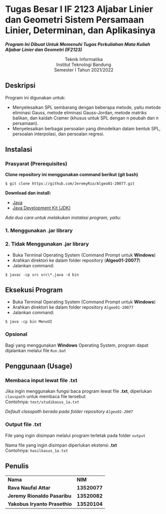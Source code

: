 # Tugas Besar I IF 2123 Aljabar Linier dan Geometri Sistem Persamaan Linier, Determinan, dan Aplikasinya 
**_Program Ini Dibuat Untuk Memenuhi Tugas Perkuliahan Mata Kuliah Aljabar Linier dan Geometri (IF2123)_**
<p align="center">
Teknik Informatika<br/>
Institut Teknologi Bandung<br/>
Semester I Tahun 2021/2022<br/>
</p>


## Deskripsi
Program ini digunakan untuk:
- Menyelesaikan SPL sembarang dengan beberapa metode, yaitu metode eliminasi Gauss, metode eliminasi Gauss-Jordan, 
metode matriks balikan, dan kaidah Cramer (khusus untuk SPL dengan n peubah dan n persamaan). 
- Menyelesaikan berbagai persoalan yang dimodelkan dalam bentuk SPL, persoalan interpolasi, dan persoalan regresi. 

## Instalasi
### Prasyarat (Prerequisites)

**Clone repository ini menggunakan command berikut (git bash)**
```
$ git clone https://github.com/JeremyRio/Algeo01-20077.git
```

**Download dan install:**
- [Java](https://www.java.com/en/download/)
- [Java Development Kit (JDK)](https://www.oracle.com/java/technologies/downloads/)

*Ada dua cara untuk melakukan instalasi program, yaitu:*
### 1. Menggunakan .jar library


### 2. Tidak Menggunakan .jar library
- Buka Terminal Operating System (Command Prompt untuk **Windows**)
- Arahkan direktori ke dalam folder repository (**Algeo01-20077**)
- Jalankan command:
```
$ javac -cp src src\*.java -d bin
```

## Eksekusi Program
- Buka Terminal Operating System (Command Prompt untuk **Windows**)
- Arahkan direktori ke dalam folder repository `Algeo01-20077`
- Jalankan command:
```
$ java -cp bin MenuUI
```

### Opsional
Bagi yang menggunakan **Windows** Operating System, program dapat dijalankan melalui file `Run.bat`

## Penggunaan (Usage)
### Membaca input lewat file **.txt**
Jika ingin menggunakan fungsi baca program lewat file **.txt**, diperlukan `classpath` untuk membaca file tersebut <br />
Contohnya: `test/studikasus_1a.txt`

*Default classpath berada pada folder repository `Algeo01-2007`*

### Output file **.txt**
File yang ingin disimpan melalui program terletak pada folder `output` <br />

Nama file yang ingin disimpan diperlukan ekstensi **.txt** <br />
Contohnya: `hasilkasus_1a.txt`

## Penulis
<table>
    <tr>
      <td><b>Nama</b></td>
      <td><b>NIM</b></td>
    </tr>
    <tr>
      <td><b>Rava Naufal Attar</b></td>
      <td><b>13520077</b></td>
    </tr>
    <tr>
      <td><b>Jeremy Rionaldo Pasaribu</b></td>
      <td><b>13520082</b></td>
    </tr>
    <tr>
      <td><b>Yakobus Iryanto Prasethio</b></td>
      <td><b>13520104</b></td>
    </tr>
</table>
